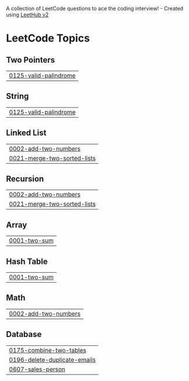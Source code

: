 A collection of LeetCode questions to ace the coding interview! - Created using [LeetHub v2](https://github.com/arunbhardwaj/LeetHub-2.0)
<!---LeetCode Topics Start-->
# LeetCode Topics
## Two Pointers
|  |
| ------- |
| [0125-valid-palindrome](https://github.com/nihal70002/Leetcode/tree/master/0125-valid-palindrome) |
## String
|  |
| ------- |
| [0125-valid-palindrome](https://github.com/nihal70002/Leetcode/tree/master/0125-valid-palindrome) |
## Linked List
|  |
| ------- |
| [0002-add-two-numbers](https://github.com/nihal70002/Leetcode/tree/master/0002-add-two-numbers) |
| [0021-merge-two-sorted-lists](https://github.com/nihal70002/Leetcode/tree/master/0021-merge-two-sorted-lists) |
## Recursion
|  |
| ------- |
| [0002-add-two-numbers](https://github.com/nihal70002/Leetcode/tree/master/0002-add-two-numbers) |
| [0021-merge-two-sorted-lists](https://github.com/nihal70002/Leetcode/tree/master/0021-merge-two-sorted-lists) |
## Array
|  |
| ------- |
| [0001-two-sum](https://github.com/nihal70002/Leetcode/tree/master/0001-two-sum) |
## Hash Table
|  |
| ------- |
| [0001-two-sum](https://github.com/nihal70002/Leetcode/tree/master/0001-two-sum) |
## Math
|  |
| ------- |
| [0002-add-two-numbers](https://github.com/nihal70002/Leetcode/tree/master/0002-add-two-numbers) |
## Database
|  |
| ------- |
| [0175-combine-two-tables](https://github.com/nihal70002/Leetcode/tree/master/0175-combine-two-tables) |
| [0196-delete-duplicate-emails](https://github.com/nihal70002/Leetcode/tree/master/0196-delete-duplicate-emails) |
| [0607-sales-person](https://github.com/nihal70002/Leetcode/tree/master/0607-sales-person) |
<!---LeetCode Topics End-->